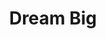 ---
pid: llp322
title: Dream Big
location_transcription: 
coordinates: "[-75.163744936787, 39.955239963071]"
zipcode: '75013'
gen_neighborhood: 
neighborhood: 
outside_phl: 'Allen TX '
age: '35'
age_range: 30-39
instagram: 
image_file_name: llp_322.jpg
proposal_transcription: 
topic: Architecture,Uplifting
topic_summary: 0, 0
type: Building
keywords_other: skyscraper
credit: Bah-Dralou
image_labels: 
twitter: 
facebook: 
permalink: "/monuments/llp322/"
layout: item-page
---